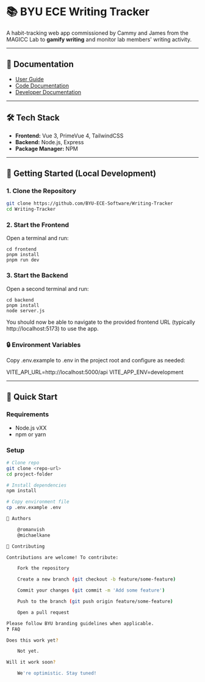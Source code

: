 # 📚 BYU ECE Writing Tracker

A habit-tracking web app commissioned by Cammy and James from the MAGICC Lab to **gamify writing** and monitor lab members' writing activity.

---
## 📑 Documentation

- [User Guide](./docs/USER_GUIDE.md)  
- [Code Documentation](./docs/CODE_DOCS.md)  
- [Developer Documentation](./docs/DEV_DOCS.md)  
---

## 🛠 Tech Stack

- **Frontend:** Vue 3, PrimeVue 4, TailwindCSS  
- **Backend:** Node.js, Express  
- **Package Manager:** NPM

---

## 🚀 Getting Started (Local Development)

### 1. Clone the Repository

```bash
git clone https://github.com/BYU-ECE-Software/Writing-Tracker
cd Writing-Tracker
```
### 2. Start the Frontend

Open a terminal and run:
```
cd frontend
pnpm install
pnpm run dev
```

### 3. Start the Backend

Open a second terminal and run:
```
cd backend
pnpm install
node server.js
```
You should now be able to navigate to the provided frontend URL (typically http://localhost:5173) to use the app.

### 🔒 Environment Variables

Copy .env.example to .env in the project root and configure as needed:

VITE_API_URL=http://localhost:5000/api
VITE_APP_ENV=development

---

## 🚀 Quick Start

### Requirements
- Node.js vXX
- npm or yarn

### Setup
```bash
# Clone repo
git clone <repo-url>
cd project-folder

# Install dependencies
npm install

# Copy environment file
cp .env.example .env

👥 Authors

    @romanvish
    @michaelkane

🤝 Contributing

Contributions are welcome! To contribute:

    Fork the repository

    Create a new branch (git checkout -b feature/some-feature)

    Commit your changes (git commit -m 'Add some feature')

    Push to the branch (git push origin feature/some-feature)

    Open a pull request

Please follow BYU branding guidelines when applicable.
❓ FAQ

Does this work yet?

    Not yet.

Will it work soon?

    We're optimistic. Stay tuned!
